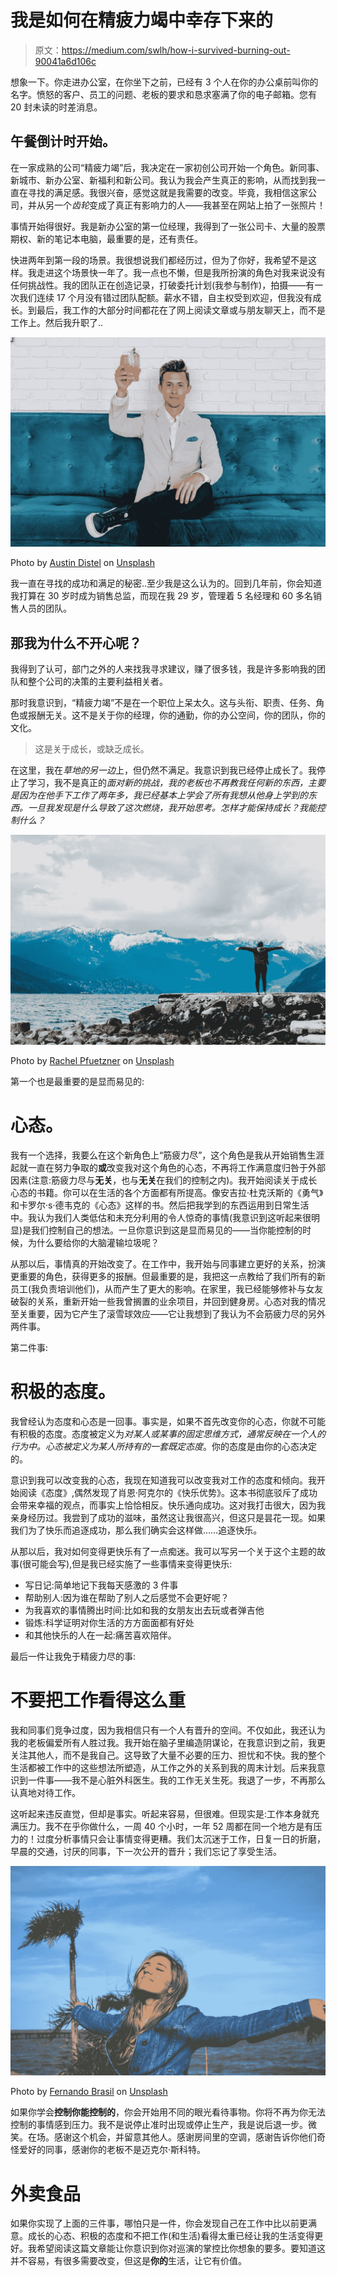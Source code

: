 # 我是如何在精疲力竭中幸存下来的

> 原文：<https://medium.com/swlh/how-i-survived-burning-out-90041a6d106c>

想象一下。你走进办公室，在你坐下之前，已经有 3 个人在你的办公桌前叫你的名字。愤怒的客户、员工的问题、老板的要求和恳求塞满了你的电子邮箱。您有 20 封未读的时差消息。

## 午餐倒计时开始。

在一家成熟的公司“精疲力竭”后，我决定在一家初创公司开始一个角色。新同事、新城市、新办公室、新福利和新公司。我认为我会产生真正的影响，从而找到我一直在寻找的满足感。我很兴奋，感觉这就是我需要的改变。毕竟，我相信这家公司，并从另一个*齿轮*变成了真正有影响力的人——我甚至在网站上拍了一张照片！

事情开始得很好。我是新办公室的第一位经理，我得到了一张公司卡、大量的股票期权、新的笔记本电脑，最重要的是，还有责任。

快进两年到第一段的场景。我很想说我们都经历过，但为了你好，我希望不是这样。我走进这个场景快一年了。我一点也不懒，但是我所扮演的角色对我来说没有任何挑战性。我的团队正在创造记录，打破委托计划(我参与制作)，拍摄——有一次我们连续 17 个月没有错过团队配额。薪水不错，自主权受到欢迎，但我没有成长。到最后，我工作的大部分时间都花在了网上阅读文章或与朋友聊天上，而不是工作上。然后我升职了..

![](img/15358a392f75961ab913e86ee05417cb.png)

Photo by [Austin Distel](https://unsplash.com/@austindistel?utm_source=medium&utm_medium=referral) on [Unsplash](https://unsplash.com?utm_source=medium&utm_medium=referral)

我一直在寻找的成功和满足的秘密..至少我是这么认为的。回到几年前，你会知道我打算在 30 岁时成为销售总监，而现在我 29 岁，管理着 5 名经理和 60 多名销售人员的团队。

## 那我为什么不开心呢？

我得到了认可，部门之外的人来找我寻求建议，赚了很多钱，我是许多影响我的团队和整个公司的决策的主要利益相关者。

那时我意识到，“精疲力竭”不是在一个职位上呆太久。这与头衔、职责、任务、角色或报酬无关。这不是关于你的经理，你的通勤，你的办公空间，你的团队，你的文化。

> 这是关于成长，或缺乏成长。

在这里，我在*草地的另一边*上，但仍然不满足。我意识到我已经停止成长了。我停止了学习，我不是真正的*面对新的挑战，我的老板也不再教我任何新的东西，主要是因为在他手下工作了两年多，我已经基本上学会了所有我想从他身上学到的东西。一旦我发现是什么导致了这次燃烧，我开始思考。怎样才能保持成长？我能控制什么？*

![](img/db8588c134dd783039ce57e5478a182a.png)

Photo by [Rachel Pfuetzner](https://unsplash.com/@rachpfuetz?utm_source=medium&utm_medium=referral) on [Unsplash](https://unsplash.com?utm_source=medium&utm_medium=referral)

第一个也是最重要的是显而易见的:

# 心态。

我有一个选择，我要么在这个新角色上“筋疲力尽”，这个角色是我从开始销售生涯起就一直在努力争取的**或**改变我对这个角色的心态，不再将工作满意度归咎于外部因素(注意:筋疲力尽与**无关**，也与**无关**在我们的控制之内)。我开始阅读关于成长心态的书籍。你可以在生活的各个方面都有所提高。像安吉拉·杜克沃斯的《勇气》和卡罗尔·s·德韦克的《心态》这样的书。然后把我学到的东西运用到日常生活中。我认为我们人类低估和未充分利用的令人惊奇的事情(我意识到这听起来很明显)是我们控制自己的想法。一旦你意识到这是显而易见的——当你能控制的时候，为什么要给你的大脑灌输垃圾呢？

从那以后，事情真的开始改变了。在工作中，我开始与同事建立更好的关系，扮演更重要的角色，获得更多的报酬。但最重要的是，我把这一点教给了我们所有的新员工(我负责培训他们)，从而产生了更大的影响。在家里，我已经能够修补与女友破裂的关系，重新开始一些我曾搁置的业余项目，并回到健身房。心态对我的情况至关重要，因为它产生了滚雪球效应——它让我想到了我认为不会筋疲力尽的另外两件事。

第二件事:

# 积极的态度。

我曾经认为态度和心态是一回事。事实是，如果不首先改变你的心态，你就不可能有积极的态度。态度被定义为*对某人或某事的固定思维方式，通常反映在一个人的行为中。*心态被定义为*某人所持有的一套既定态度*。你的态度是由你的心态决定的。

意识到我可以改变我的心态，我现在知道我可以改变我对工作的态度和倾向。我开始阅读《态度》,偶然发现了肖恩·阿克尔的《快乐优势》。这本书彻底驳斥了成功会带来幸福的观点，而事实上恰恰相反。快乐通向成功。这对我打击很大，因为我亲身经历过。我尝到了成功的滋味，虽然这让我很高兴，但这只是昙花一现。如果我们为了快乐而追逐成功，那么我们确实会这样做……追逐快乐。

从那以后，我对如何变得更快乐有了一点痴迷。我可以写另一个关于这个主题的故事(很可能会写),但是我已经实施了一些事情来变得更快乐:

*   写日记:简单地记下我每天感激的 3 件事
*   帮助别人:因为谁在帮助了别人之后感觉不会更好呢？
*   为我喜欢的事情腾出时间:比如和我的女朋友出去玩或者弹吉他
*   锻炼:科学证明对你生活的方方面面都有好处
*   和其他快乐的人在一起:痛苦喜欢陪伴。

最后一件让我免于精疲力尽的事:

# 不要把工作看得这么重

我和同事们竞争过度，因为我相信只有一个人有晋升的空间。不仅如此，我还认为我的老板偏爱所有人胜过我。我开始在脑子里编造阴谋论，在我意识到之前，我更关注其他人，而不是我自己。这导致了大量不必要的压力、担忧和不快。我的整个生活都被工作中的这些想法所塑造，从工作之外的关系到我的周末计划。后来我意识到一件事——我不是心脏外科医生。我的工作无关生死。我退了一步，不再那么认真地对待工作。

这听起来违反直觉，但却是事实。听起来容易，但很难。但现实是:工作本身就充满压力。我不在乎你做什么，一周 40 个小时，一年 52 周都在同一个地方是有压力的！过度分析事情只会让事情变得更糟。我们太沉迷于工作，日复一日的折磨，早晨的交通，讨厌的同事，下一次公开的晋升；我们忘记了享受生活。

![](img/cef475f615d6dc9da46f67dd2ccd1e8a.png)

Photo by [Fernando Brasil](https://unsplash.com/@nandovish?utm_source=medium&utm_medium=referral) on [Unsplash](https://unsplash.com?utm_source=medium&utm_medium=referral)

如果你学会**控制你能控制的**，你会开始用不同的眼光看待事物。你将不再为你无法控制的事情感到压力。我不是说停止准时出现或停止生产，我是说后退一步。微笑。在场。感谢这个机会，并留意其他人。感谢房间里的空调，感谢告诉你他们奇怪爱好的同事，感谢你的老板不是迈克尔·斯科特。

# 外卖食品

如果你实现了上面的三件事，哪怕只是一件，你会发现自己在工作中比以前更满意。成长的心态、积极的态度和不把工作(和生活)看得太重已经让我的生活变得更好。我希望阅读这篇文章能让你意识到你对巡演的掌控比你想象的要多。要知道这并不容易，有很多需要改变，但这是**你的**生活，让它有价值。